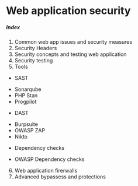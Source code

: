 # Web application security
##### Index
1. Common web app issues and security measures
2. Security Headers
3. Security concepts and testing web application
4. Security testing
5. Tools
  * SAST
  - Sonarqube
  - PHP Stan
  - Progpilot
  * DAST
  - Burpsuite
  - OWASP ZAP
  - Nikto
  * Dependency checks
  - OWASP Dependency checks
6. Web application firerwalls
7. Advanced bypassess and protections
